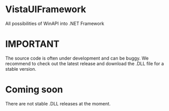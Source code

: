 # VistaUIFramework
All possibilities of WinAPI into .NET Framework
# IMPORTANT
The source code is often under development and can be buggy. We recommend to check out the latest release and download the .DLL file for a stable version.

# Coming soon
There are not stable .DLL releases at the moment.
